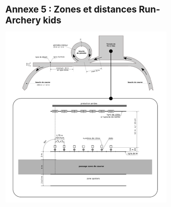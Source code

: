 # Annexe 5 : Zones et distances Run-Archery kids

![Run-Archery kids](./assets/Reglements_Sportifs_Arbitrage_Fevrier_2022_Page_339_Image_0003.png)
